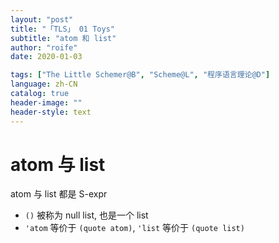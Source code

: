 ```yaml
---
layout: "post"
title: "「TLS」 01 Toys"
subtitle: "atom 和 list"
author: "roife"
date: 2020-01-03

tags: ["The Little Schemer@B", "Scheme@L", "程序语言理论@D"]
language: zh-CN
catalog: true
header-image: ""
header-style: text
---
```


# atom 与 list

atom 与 list 都是 S-expr

- `()` 被称为 null list, 也是一个 list
- `'atom` 等价于 `(quote atom)`, `'list` 等价于 `(quote list)`
